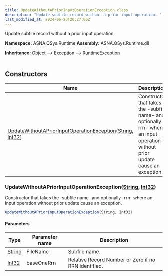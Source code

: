 ```yaml
---
title: UpdateWithoutAPriorInputOperationException class
description: "Update subfile record without a prior input operation. "
last_modified_at: 2024-06-26T20:27:06Z
---
```


Update subfile record without a prior input operation.

**Namespace:** ASNA.QSys.Runtime
**Assembly:** ASNA.QSys.Runtime.dll

**Inheritance:** [Object](https://docs.microsoft.com/en-us/dotnet/api/system.object) --> [Exception](https://docs.microsoft.com/en-us/dotnet/api/system.exception) --> [RuntimeException](/reference/runtime/qsys-runtime/runtime-exception.html)
<br>
<br>

## Constructors

| Name | Description |
| --- | --- |
| [UpdateWithoutAPriorInputOperationException](#updatewithoutapriorinputoperationexceptionstring-int32)([String](https://docs.microsoft.com/en-us/dotnet/api/system.string), [Int32](https://docs.microsoft.com/en-us/dotnet/api/system.int32)) | Constructor that takes the -subfile name- and optionally -rrn- where an input operation without prior update cause an exception.

### UpdateWithoutAPriorInputOperationException([String](https://docs.microsoft.com/en-us/dotnet/api/system.string), [Int32](https://docs.microsoft.com/en-us/dotnet/api/system.int32))

Constructor that takes the -subfile name- and optionally -rrn- where an input operation without prior update cause an exception.

```cs
UpdateWithoutAPriorInputOperationException(String, Int32)
```

#### Parameters

| Type | Parameter name | Description
| --- | --- | ---
| [String](https://docs.microsoft.com/en-us/dotnet/api/system.string) | FileName | Subfile name.
| [Int32](https://docs.microsoft.com/en-us/dotnet/api/system.int32) | baseOneRrn | Relative Record Number or Zero if no RRN identified.
